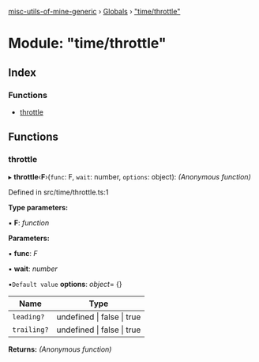 [misc-utils-of-mine-generic](../README.md) › [Globals](../globals.md) › ["time/throttle"](_time_throttle_.md)

# Module: "time/throttle"

## Index

### Functions

* [throttle](_time_throttle_.md#throttle)

## Functions

###  throttle

▸ **throttle**‹**F**›(`func`: F, `wait`: number, `options`: object): *(Anonymous function)*

Defined in src/time/throttle.ts:1

**Type parameters:**

▪ **F**: *function*

**Parameters:**

▪ **func**: *F*

▪ **wait**: *number*

▪`Default value`  **options**: *object*= {}

Name | Type |
------ | ------ |
`leading?` | undefined &#124; false &#124; true |
`trailing?` | undefined &#124; false &#124; true |

**Returns:** *(Anonymous function)*
